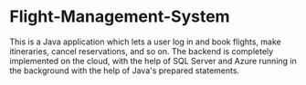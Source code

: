 # Flight-Management-System

This is a Java application which lets a user log in and book flights, make itineraries, cancel reservations, and so on. The backend is completely implemented on the cloud, with the help of SQL Server and Azure running in the background with the help of Java's prepared statements. 
